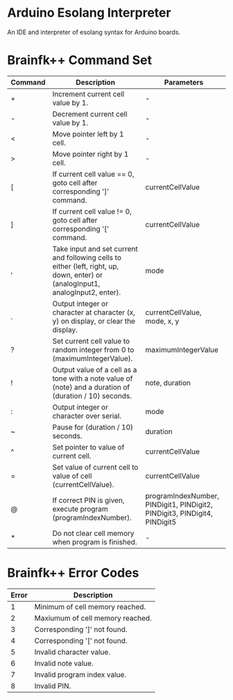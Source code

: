 # Arduino Esolang Interpreter
An IDE and interpreter of esolang syntax for Arduino boards.
# Brainfk++ Command Set
| Command | Description | Parameters |
| --- | --- | --- |
| + | Increment current cell value by 1. | - |
| - | Decrement current cell value by 1. | - |
| < | Move pointer left by 1 cell.| - |
| > | Move pointer right by 1 cell.| - |
| [ | If current cell value == 0, goto cell after corresponding ']' command. | currentCellValue |
| ] | If current cell value != 0, goto cell after corresponding '[' command. | currentCellValue |
| , | Take input and set current and following cells to either (left, right, up, down, enter) or (analogInput1, analogInput2, enter). | mode |
| . | Output integer or character at character (x, y) on display, or clear the display. | currentCellValue, mode, x, y |
| ? | Set current cell value to random integer from 0 to (maximumIntegerValue). | maximumIntegerValue |
| ! | Output value of a cell as a tone with a note value of (note) and a duration of (duration / 10) seconds. | note, duration |
| : | Output integer or character over serial. | mode |
| ~ | Pause for (duration / 10) seconds. | duration |
| ^ | Set pointer to value of current cell. | currentCellValue |
| = | Set value of current cell to value of cell (currentCellValue). |  currentCellValue |
| @ | If correct PIN is given, execute program (programIndexNumber). | programIndexNumber, PINDigit1, PINDigit2, PINDigit3, PINDigit4, PINDigit5 |
| * | Do not clear cell memory when program is finished. | - |
# Brainfk++ Error Codes
| Error | Description |
| --- | --- |
| 1 | Minimum of cell memory reached. |
| 2 | Maxiumum of cell memory reached. |
| 3 | Corresponding ']' not found. |
| 4 | Corresponding '[' not found. |
| 5 | Invalid character value. |
| 6 | Invalid note value. |
| 7 | Invalid program index value. |
| 8 | Invalid PIN. |
